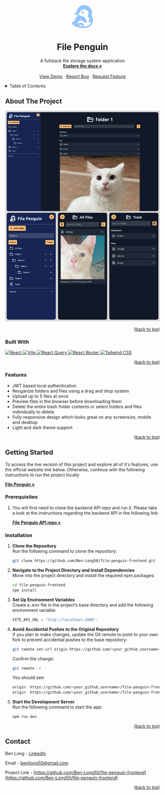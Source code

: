 <a id="readme-top"></a>

<!-- PROJECT LOGO -->
<br />
<div align="center">
  <a href="https://github.com/Ben-Long50/file-penguin-frontend.git">
    <img src="public/penguin_readme.svg" alt="File Penguin logo" width="80" height="80">
  </a>

<h1 align="center">File Penguin</h1>

  <p align="center">
    A fullstack file storage system application
    <br />
    <a href="https://github.com/Ben-Long50/file-penguin-frontend.git"><strong>Explore the docs »</strong></a>
    <br />
    <br />
    <a href="https://file-penguin.netlify.app/">View Demo</a>
    ·
    <a href="https://github.com/Ben-Long50/file-penguin-frontend/issues/new?labels=bug&template=bug-report---.md">Report Bug</a>
    ·
    <a href="https://github.com/Ben-Long50/file-penguin-frontend/issues/new?labels=enhancement&template=feature-request---.md">Request Feature</a>
  </p>
</div>

<!-- TABLE OF CONTENTS -->
<details>
  <summary>Table of Contents</summary>
  <ol>
    <li>
      <a href="#about-the-project">About The Project</a>
      <ul>
        <li><a href="#built-with">Built With</a></li>
        <li><a href="#features">Features</a></li>
      </ul>
    </li>
    <li>
      <a href="#getting-started">Getting Started</a>
      <ul>
        <li><a href="#prerequisites">Prerequisites</a></li>
        <li><a href="#installation">Installation</a></li>
      </ul>
    </li>
    <li><a href="#contact">Contact</a></li>
  </ol>
</details>

<!-- ABOUT THE PROJECT -->

## About The Project

<a href="https://file-penguin.netlify.app/">
  <img src="public/file-penguin-screenshots.png" alt="Profile Screen Shot" >
</a>

<p align="right">(<a href="#readme-top">back to top</a>)</p>

### Built With

<a href="https://reactjs.org">
  <img src="https://img.shields.io/badge/React-20232A?style=for-the-badge&logo=react&logoColor=61DAFB" height="40" alt="React">
</a>

<a href="https://vitejs.dev">
  <img src="https://img.shields.io/badge/Vite-646CFF?style=for-the-badge&logo=vite&logoColor=white" height="40" alt="Vite" />
</a>

<a href="https://react-query.tanstack.com">
  <img src="https://img.shields.io/badge/React_Query-FF4154?style=for-the-badge&logo=reactquery&logoColor=white" height="40" alt="React Query" />
</a>

<a href="https://reactrouter.com">
  <img src="https://img.shields.io/badge/React_Router-CA4245?style=for-the-badge&logo=react-router&logoColor=white" height="40" alt="React Router" />
</a>

<a href="https://tailwindcss.com">
  <img src="https://img.shields.io/badge/Tailwind_CSS-06B6D4?style=for-the-badge&logo=tailwindcss&logoColor=white" height="40" alt="Tailwind CSS" />
</a>

<p align="right">(<a href="#readme-top">back to top</a>)</p>

<!-- FEATURES -->

### Features

- JWT based local authentication
- Reoganize folders and files using a drag and drop system
- Upload up to 5 files at once
- Preview files in the browser before downloading them
- Delete the entire trash folder contents or select folders and files individually to delete
- Fully responsive design which looks great on any screensize, mobile and desktop
- Light and dark theme support
<p align="right">(<a href="#readme-top">back to top</a>)</p>

<!-- GETTING STARTED -->

## Getting Started

To access the live version of this project and explore all of it's features, use the official website link below. Otherwise, continue with the following instructions to run the project locally

<a href="https://file-penguin.netlify.app/">
  <strong>File Penguin »</strong>
</a>

### Prerequisites

1. You will first need to clone the backend API repo and run it. Please take a look at the instructions regarding the backend API in the following link:

   <a href="https://github.com/Ben-Long50/file-penguin-backend.git"><strong>File Penguin API repo »</strong></a>

### Installation

1. **Clone the Repository**  
   Run the following command to clone the repository:
   ```sh
   git clone https://github.com/Ben-Long50/file-penguin-frontend.git
   ```
2. **Navigate to the Project Directory and Install Dependencies**  
   Move into the project directory and install the required npm packages:
   ```sh
   cd file-penguin-frontend
   npm install
   ```
3. **Set Up Environment Variables**  
   Create a .env file in the project’s base directory and add the following environment variable:
   ```js
   VITE_API_URL = 'http://localhost:3000';
   ```
4. **Avoid Accidental Pushes to the Original Repository**  
   If you plan to make changes, update the Git remote to point to your own fork to prevent accidental pushes to the base repository:

   ```sh
   git remote set-url origin https://github.com/<your_github_username>/file-penguin-frontend.git
   ```

   Confirm the change:

   ```sh
   git remote -v
   ```

   You should see:

   ```sh
   origin  https://github.com/<your_github_username>/file-penguin-frontend.git (fetch)
   origin  https://github.com/<your_github_username>/file-penguin-frontend.git (push)
   ```

5. **Start the Development Server**  
   Run the following command to start the app:
   ```sh
   npm run dev
   ```

<p align="right">(<a href="#readme-top">back to top</a>)</p>

<!-- CONTACT -->

## Contact

Ben Long - [LinkedIn](https://www.linkedin.com/in/ben-long-4ba566129/)

Email - benjlong50@gmail.com

Project Link - [https://github.com/Ben-Long50/file-penguin-frontend](https://github.com/Ben-Long50/file-penguin-frontend)

<p align="right">(<a href="#readme-top">back to top</a>)</p>

<!-- MARKDOWN LINKS & IMAGES -->
<!-- https://www.markdownguide.org/basic-syntax/#reference-style-links -->
